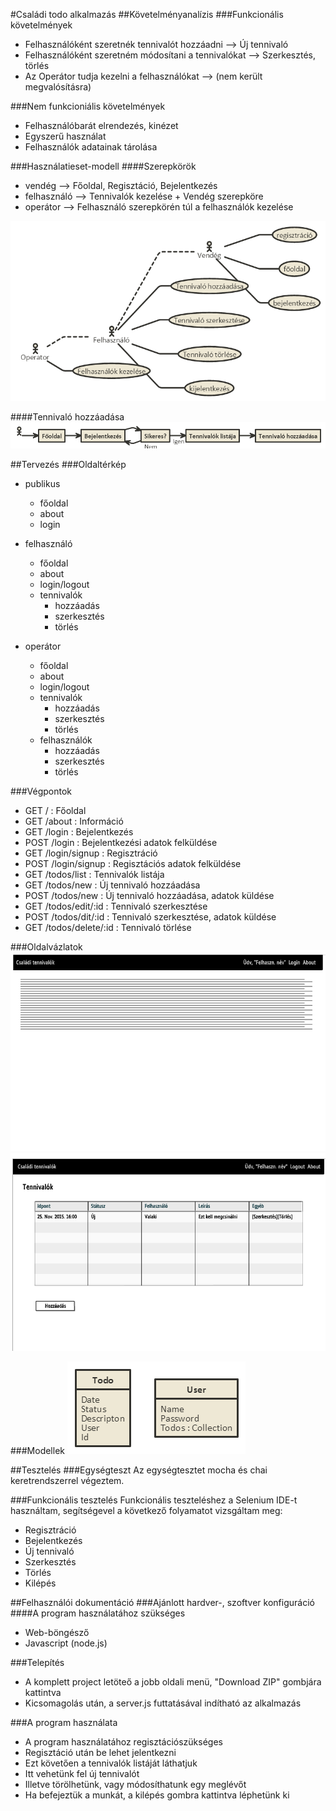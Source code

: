 #Családi todo alkalmazás
##Követelményanalízis
###Funkcionális követelmények
* Felhasználóként szeretnék tennivalót hozzáadni --> Új tennivaló
* Felhasználóként szeretném módosítani a tennivalókat --> Szerkesztés, törlés
* Az Operátor tudja kezelni a felhasználókat --> (nem került megvalósításra)

###Nem funkcioniális követelmények
* Felhasználóbarát elrendezés, kinézet
* Egyszerű használat
* Felhasználók adatainak tárolása

###Használatieset-modell
####Szerepkörök
* vendég --> Főoldal, Regisztáció, Bejelentkezés
* felhasználó --> Tennivalók kezelése + Vendég szerepköre
* operátor --> Felhasználó szerepkörén túl a felhasználók kezelése

![Használatieset](docs/images/haszn_eset.png)

####Tennivaló hozzáadása
![Hozzáadás](docs/images/hozzaad.png)

##Tervezés
###Oldaltérkép
* publikus
  * főoldal
  * about
  * login

* felhasználó
  * főoldal
  * about
  * login/logout
  * tennivalók
    * hozzáadás
    * szerkesztés
    * törlés

* operátor
  * főoldal
  * about
  * login/logout
  * tennivalók
    * hozzáadás
    * szerkesztés
    * törlés
  * felhasználók
    * hozzáadás
    * szerkesztés
    * törlés 

###Végpontok
* GET / : Főoldal
* GET /about : Információ
* GET /login : Bejelentkezés
* POST /login : Bejelentkezési adatok felküldése
* GET /login/signup : Regisztráció
* POST /login/signup : Regisztációs adatok felküldése
* GET /todos/list : Tennivalók listája
* GET /todos/new : Új tennivaló hozzáadása
* POST /todos/new : Új tennivaló hozzáadása, adatok küldése
* GET /todos/edit/:id : Tennivaló szerkesztése
* POST /todos/dit/:id : Tennivaló szerkesztése, adatok küldése
* GET /todos/delete/:id : Tennivaló törlése

###Oldalvázlatok
![Főoldal](docs/images/fooldal.png)
![Lista](docs/images/lista.png)

###Modellek
![Modellek](docs/images/models.png)

##Tesztelés
###Egységteszt
Az egységtesztet mocha és chai keretrendszerrel végeztem.

###Funkcionális tesztelés
Funkcionális teszteléshez a Selenium IDE-t használtam, segítségevel a következő folyamatot vizsgáltam meg:
* Regisztráció
* Bejelentkezés
* Új tennivaló
* Szerkesztés
* Törlés
* Kilépés

##Felhasználói dokumentáció
###Ajánlott hardver-, szoftver konfiguráció
####A program használatához szükséges
* Web-böngésző
* Javascript (node.js)

###Telepítés
* A komplett project letöteő a jobb oldali menü, "Download ZIP" gombjára kattintva
* Kicsomagolás után, a server.js futtatásával indítható az alkalmazás

###A program használata
* A program használatához regisztációszükséges
* Regisztáció után be lehet jelentkezni
* Ezt követően a tennivalók listáját láthatjuk
* Itt vehetünk fel új tennivalót
* Illetve törölhetünk, vagy módosíthatunk egy meglévőt
* Ha befejeztük a munkát, a kilépés gombra kattintva léphetünk ki
